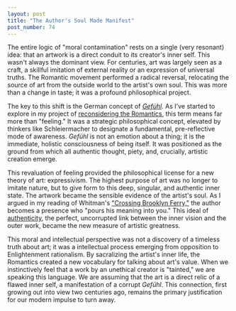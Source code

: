 ```yaml
---
layout: post
title: "The Author's Soul Made Manifest"
post_number: 74
---
```


The entire logic of "moral contamination" rests on a single (very resonant) idea: that an artwork is a direct conduit to its creator's inner self. This wasn't always the dominant view. For centuries, art was largely seen as a craft, a skillful imitation of external reality or an expression of universal truths. The Romantic movement performed a radical reversal, relocating the source of art from the outside world to the artist's own soul. This was more than a change in taste; it was a profound philosophical project.

The key to this shift is the German concept of [*Gefühl*](/romantic-kit-glossary). As I've started to explore in my project of [reconsidering the Romantics](/post-53), this term means far more than "feeling." It was a strategic philosophical concept, elevated by thinkers like Schleiermacher to designate a fundamental, pre-reflective mode of awareness. *Gefühl* is not an emotion about a thing; it is the immediate, holistic consciousness of being itself. It was positioned as the ground from which all authentic thought, piety, and, crucially, artistic creation emerge.

This revaluation of feeling provided the philosophical license for a new theory of art: expressivism. The highest purpose of art was no longer to imitate nature, but to give form to this deep, singular, and authentic inner state. The artwork became the sensible evidence of the artist's soul. As I argued in my reading of Whitman's ["Crossing Brooklyn Ferry,"](/post-25) the author becomes a presence who "pours his meaning into you." This ideal of [authenticity](/romantic-kit-authenticity), the perfect, uncorrupted link between the inner vision and the outer work, became the new measure of artistic greatness.

This moral and intellectual perspective was not a discovery of a timeless truth about art; it was a intellectual process emerging from opposition to Enlightenment rationalism. By sacralizing the artist's inner life, the Romantics created a new vocabulary for talking about art's value. When we instinctively feel that a work by an unethical creator is "tainted," we are speaking this language. We are assuming that the art is a direct relic of a flawed inner self, a manifestation of a corrupt *Gefühl*. This connection, first growing out into view two centuries ago, remains the primary justification for our modern impulse to turn away.